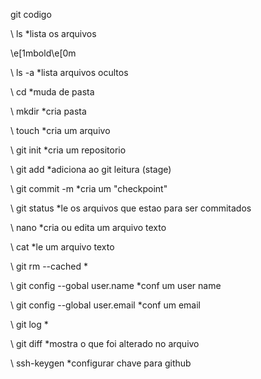 git codigo

\\ ls 	*lista os arquivos

\e[1mbold\e[0m

\\ ls -a	*lista arquivos ocultos

\\ cd	*muda de pasta

\\ mkdir	*cria pasta

\\ touch	*cria um arquivo

\\ git init	*cria um repositorio

\\ git add	   *adiciona ao git leitura (stage)

\\ git commit -m 	 *cria um "checkpoint"

\\ git status	 *le os arquivos que estao para ser commitados

\\ nano	*cria ou edita um arquivo texto

\\ cat	   *le um arquivo texto

\\ git rm --cached	  *

\\ git config --gobal user.name	 *conf um user name

\\ git config --global user.email   *conf um email

\\ git log	   *

\\ git diff 	*mostra o que foi alterado no arquivo

\\ ssh-keygen  *configurar chave para github


